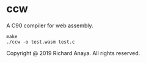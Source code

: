 # ccw

A C90 compiler for web assembly.

```console
make
./ccw -o test.wasm test.c
```

Copyright @ 2019 Richard Anaya. All rights reserved.
